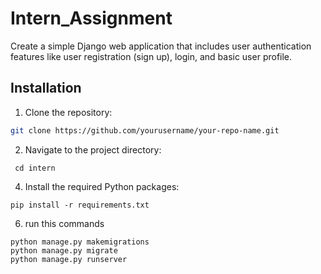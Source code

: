 # Intern_Assignment
Create a simple Django web application that includes user authentication features like user registration (sign up), login, and basic user profile.

## Installation

1. Clone the repository:
```bash
git clone https://github.com/yourusername/your-repo-name.git
```

2. Navigate to the project directory:

``` cd intern```

4. Install the required Python packages:
   
```pip install -r requirements.txt```

6. run this commands
```
python manage.py makemigrations
python manage.py migrate
python manage.py runserver
```
